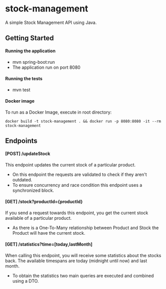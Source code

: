 # stock-management
A simple Stock Management API using Java.

## Getting Started

#### Running the application
- mvn spring-boot:run
- The application run on port 8080

#### Running the tests
- mvn test

#### Docker image

To run as a Docker Image, execute in root directory:

`docker build -t stock-management . && docker run -p 8080:8080 -it --rm stock-management`


## Endpoints
#### [POST] /updateStock
This endpoint updates the current stock of a particular product. 

- On this endpoint the requests are validated to check if they aren't outdated.
- To ensure concurrency and race condition this endpoint uses a synchronized block.

#### [GET] /stock?productId={productId} 
If you send a request towards this endpoint, you get the current stock available of a particular product.

- As there is a One-To-Many relationship between Product and Stock the Product will have the current stock.

#### [GET] /statistics?time=[today,lastMonth]
When calling this endpoint, you will receive some statistics about the stocks back. The available timespans are today (midnight until now) and last month.

- To obtain the statistics two main queries are executed and combined using a DTO.
